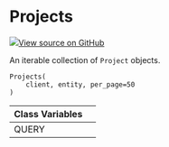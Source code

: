 # Projects

[![](https://www.tensorflow.org/images/GitHub-Mark-32px.png)View source on GitHub](https://www.github.com/wandb/client/tree/7bbc4a4eac8eeb2bf37a62ce519e0de61c67eadf/wandb/apis/public.py#L655-L714)

An iterable collection of `Project` objects.

```text
Projects(
    client, entity, per_page=50
)
```

| Class Variables |  |
| :--- | :--- |
|  QUERY |  |

